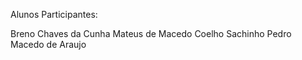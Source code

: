 Alunos Participantes: 

Breno Chaves da Cunha
Mateus de Macedo Coelho Sachinho
Pedro Macedo de Araujo

